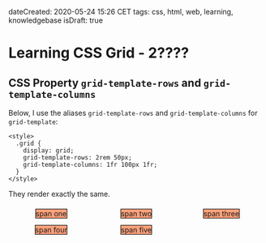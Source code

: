 dateCreated: 2020-05-24 15:26 CET
tags: css, html, web, learning, knowledgebase
isDraft: true

# Learning CSS Grid - 2????

## CSS Property `grid-template-rows` and `grid-template-columns`

Below, I use the aliases `grid-template-rows` and `grid-template-columns` for `grid-template`:
```
<style>
  .grid {
    display: grid;
    grid-template-rows: 2rem 50px;
    grid-template-columns: 1fr 100px 1fr;
  }
</style>
```
They render exactly the same.



<style>
.grid > * {
  background-color: lightsalmon;
  border: 1px solid black;
}
.grid.grid2 {
  display: grid;
  grid-template-columns: 1fr 1fr 1fr; 
  grid-auto-rows: 2rem; 
  align-items: center; 
  justify-items: center;
}
</style>
<div class="grid grid2">
    <span>span one</span>
    <span>span two</span>
    <span>span three</span>
    <span>span four</span>
    <span>span five</span>
</div>


